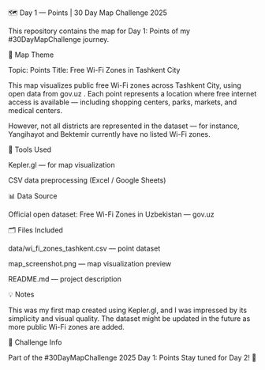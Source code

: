 🗺️ Day 1 — Points | 30 Day Map Challenge 2025

This repository contains the map for Day 1: Points of my #30DayMapChallenge
 journey.

📍 Map Theme

Topic: Points
Title: Free Wi-Fi Zones in Tashkent City

This map visualizes public free Wi-Fi zones across Tashkent City, using open data from gov.uz
.
Each point represents a location where free internet access is available — including shopping centers, parks, markets, and medical centers.

However, not all districts are represented in the dataset — for instance, Yangihayot and Bektemir currently have no listed Wi-Fi zones.

🧰 Tools Used

Kepler.gl
 — for map visualization

CSV data preprocessing (Excel / Google Sheets)

📊 Data Source

Official open dataset: Free Wi-Fi Zones in Uzbekistan — gov.uz

🗂️ Files Included

data/wi_fi_zones_tashkent.csv — point dataset

map_screenshot.png — map visualization preview

README.md — project description

💡 Notes

This was my first map created using Kepler.gl, and I was impressed by its simplicity and visual quality.
The dataset might be updated in the future as more public Wi-Fi zones are added.

📅 Challenge Info

Part of the #30DayMapChallenge 2025
Day 1: Points
Stay tuned for Day 2! 🚀
